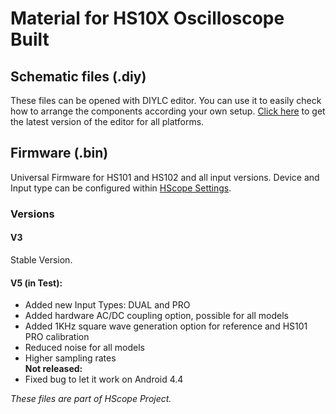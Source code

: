 # Material for HS10X Oscilloscope Built

## Schematic files (.diy)

These files can be opened with DIYLC editor. You can use it to easily check how to arrange the components according your own setup. <a href="https://github.com/bancika/diy-layout-creator/releases/latest">Click here</a> to get the latest version of the editor for all platforms.</a><br>

## Firmware (.bin)
 
Universal Firmware for HS101 and HS102 and all input versions. Device and Input type can be configured within <a href="http://hscope.martinloren.com/HS102-oscilloscope.html#flash_firmware" target="_blank">HScope Settings</a>.

### Versions
#### V3
Stable Version.
#### V5 (in Test):
- Added new Input Types: DUAL and PRO
- Added hardware AC/DC coupling option, possible for all models
- Added 1KHz square wave generation option for reference and HS101 PRO calibration
- Reduced noise for all models
- Higher sampling rates  
**Not released:**
- Fixed bug to let it work on Android 4.4



*These files are part of HScope Project.*
